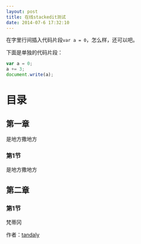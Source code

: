 ```yaml
---
layout: post
title: 在线stackedit测试
date: 2014-07-6 17:32:10  
---
```



在字里行间插入代码片段`var a = 0`，怎么样，还可以吧。

下面是单独的代码片段：

```javascript
var a = 0;
a += 3;
document.write(a);
```
  
  

目录
===

## 第一章

是地方撒地方


### 第1节

是地方撒地方

## 第二章

### 第1节

梵蒂冈

作者：[tandaly](http://tandaly.github.com)

